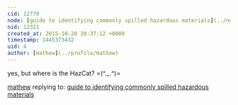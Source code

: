 ```yaml
---
cid: 12770
node: [guide to identifying commonly spilled hazardous materials](../notes/liz/10-20-2015/guide-to-identifying-commonly-spilled-hazardous-materials)
nid: 12321
created_at: 2015-10-20 20:37:12 +0000
timestamp: 1445373432
uid: 4
author: [mathew](../profile/mathew)
---
```


yes,  but where is the HazCat? =(^._.^)=

[mathew](../profile/mathew) replying to: [guide to identifying commonly spilled hazardous materials](../notes/liz/10-20-2015/guide-to-identifying-commonly-spilled-hazardous-materials)

